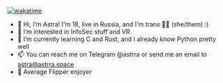 [![wakatime](https://wakatime.com/badge/user/e49fd54a-f827-466f-9627-69949f1a595b.svg)](https://wakatime.com/@e49fd54a-f827-466f-9627-69949f1a595b?style=flat)

- 👋 Hi, I’m Astra! I'm 18, live in Russia, and I'm trans 🏳️‍⚧️ (she/them) :)
- 👀 I’m interested in InfoSec stuff and VR
- 🌱 I’m currently learning C and Rust, and I already know Python pretty well
- 📫 You can reach me on Telegram @astrra or send me an email to astra@astrra.space
- 🐬 Average Flipper enjoyer
<!---
Astrrra/Astrrra is a ✨ special ✨ repository because its `README.md` (this file) appears on your GitHub profile.
You can click the Preview link to take a look at your changes.

--->
